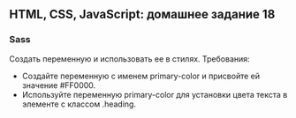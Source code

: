 ## HTML, CSS, JavaScript: домашнее задание 18

### Sass

Создать переменную и использовать ее в стилях.
Требования:
- Создайте переменную с именем primary-color и присвойте ей значение #FF0000.
- Используйте переменную primary-color для установки цвета текста в элементе с классом .heading.